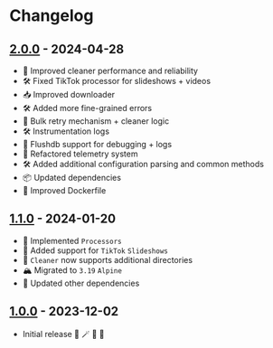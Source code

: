 # Changelog

## [2.0.0] - 2024-04-28

- 🚀 Improved cleaner performance and reliability
- 🛠️ Fixed TikTok processor for slideshows + videos
- 📥 Improved downloader
- 🛠️ Added more fine-grained errors
- 🔄 Bulk retry mechanism + cleaner logic
- 🛠️ Instrumentation logs
- 📝 Flushdb support for debugging + logs
- 🔄 Refactored telemetry system
- 🛠️ Added additional configuration parsing and common methods
- 📦 Updated dependencies
- 🐳 Improved Dockerfile

## [1.1.0] - 2024-01-20

- 👾 Implemented `Processors`
- 📸 Added support for `TikTok` `Slideshows`
- 🧹 `Cleaner` now supports additional directories
- 🏔️ Migrated to `3.19` `Alpine`
- 🧪 Updated other dependencies

## [1.0.0] - 2023-12-02

- Initial release 🐻 🪄 🦄 🚀

[2.0.0]: https://github.com/tatoalo/mediaDownloader/releases/tag/2.0.0
[1.1.0]: https://github.com/tatoalo/mediaDownloader/releases/tag/1.1.0
[1.0.0]: https://github.com/tatoalo/mediaDownloader/releases/tag/1.0.0
